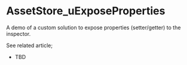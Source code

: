 AssetStore_uExposeProperties
===========================

A demo of a custom solution to expose properties (setter/getter) to the inspector.

See related article;

* TBD
